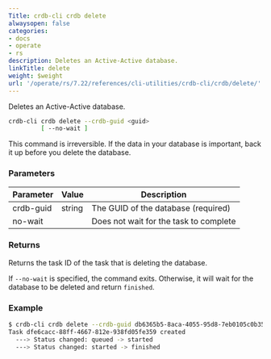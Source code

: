 ```yaml
---
Title: crdb-cli crdb delete
alwaysopen: false
categories:
- docs
- operate
- rs
description: Deletes an Active-Active database.
linkTitle: delete
weight: $weight
url: '/operate/rs/7.22/references/cli-utilities/crdb-cli/crdb/delete/'
---
```


Deletes an Active-Active database.

```sh
crdb-cli crdb delete --crdb-guid <guid>
         [ --no-wait ]
```

This command is irreversible. If the data in your database is important, back it up before you delete the database.

### Parameters

| Parameter           | Value  | Description                         |
|---------------------|--------|-------------------------------------|
| crdb-guid | string | The GUID of the database (required) |
| no-wait             |        | Does not wait for the task to complete |

### Returns

Returns the task ID of the task that is deleting the database.

If `--no-wait` is specified, the command exits. Otherwise, it will wait for the database to be deleted and return `finished`.

### Example

```sh
$ crdb-cli crdb delete --crdb-guid db6365b5-8aca-4055-95d8-7eb0105c0b35
Task dfe6cacc-88ff-4667-812e-938fd05fe359 created
  ---> Status changed: queued -> started
  ---> Status changed: started -> finished
```
